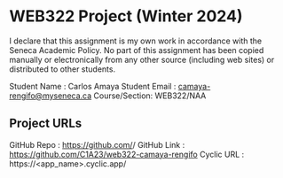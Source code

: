# WEB322 Project (Winter 2024)

I declare that this assignment is my own work in accordance with the Seneca Academic Policy.
No part of this assignment has been copied manually or electronically from any other source
(including web sites) or distributed to other students.

Student Name  : Carlos Amaya
Student Email : camaya-rengifo@myseneca.ca
Course/Section: WEB322/NAA

## Project URLs
GitHub Repo   : https://github.com/<web322-camaya-rengifo>/
GitHub Link   : https://github.com/C1A23/web322-camaya-rengifo
Cyclic URL    : https://<app_name>.cyclic.app/

